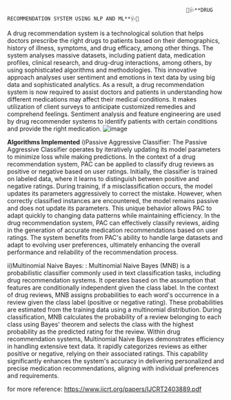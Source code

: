                                                               💊🩺**DRUG RECOMMENDATION SYSTEM USING NLP AND ML**🩺💊
A drug recommendation system is a technological solution that helps doctors prescribe the right drugs to patients based on their demographics, history of illness, symptoms, and drug efficacy, among other things.
The system analyses massive datasets, including patient data, medication profiles, clinical research, and drug-drug interactions, among others, by using sophisticated algorithms and methodologies. 
This innovative approach analyses user sentiment and emotions in text data by using big data and sophisticated analytics. 
As a result, a drug recommendation system is now required to assist doctors and patients in understanding how different medications may affect their medical conditions.
It makes utilization of client surveys to anticipate customized remedies and comprehend feelings. 
Sentiment analysis and feature engineering are used by drug recommender systems to identify patients with certain conditions and provide the right medication.
![image](https://github.com/user-attachments/assets/43560d89-bb45-4df4-af87-16600e541d42)

 **Algorithms Implemented**
 i)Passive Aggressive Classifier: The Passive Aggressive Classifier operates by iteratively updating its model parameters to minimize loss while making predictions. In the context of a drug recommendation system, PAC
can be applied to classify drug reviews as positive or negative based on user ratings. Initially, the classifier is trained on labeled data, where it learns to distinguish between positive and negative ratings. During training,
if a misclassification occurs, the model updates its parameters aggressively to correct the mistake. However, when correctly classified instances are encountered, the model remains passive and does not update its
parameters. This unique behavior allows PAC to adapt quickly to changing data patterns while maintaining efficiency. In the drug recommendation system, PAC can effectively classify reviews, aiding in the generation
of accurate medication recommendations based on user ratings. The system benefits from PAC's ability to handle large datasets and adapt to evolving user preferences, ultimately enhancing the overall performance
and reliability of the recommendation process.

ii)Multinomial Naive Bayes: : Multinomial Naive Bayes (MNB) is a probabilistic classifier commonly used in text classification tasks, including drug recommendation systems. It operates based on the assumption that
features are conditionally independent given the class label. In the context of drug reviews, MNB assigns probabilities to each word's occurrence in a review given the class label (positive or negative rating). These
probabilities are estimated from the training data using a multinomial distribution. During classification, MNB calculates the probability of a review belonging to each class using Bayes' theorem and selects the class with
the highest probability as the predicted rating for the review. Within drug recommendation systems, Multinomial Naive Bayes demonstrates efficiency in handling extensive text data. It rapidly categorizes
reviews as either positive or negative, relying on their associated ratings. This capability significantly enhances the system's accuracy in delivering personalized and precise medication recommendations, aligning with
individual preferences and requirements.

for more reference: 
https://www.ijcrt.org/papers/IJCRT2403889.pdf


